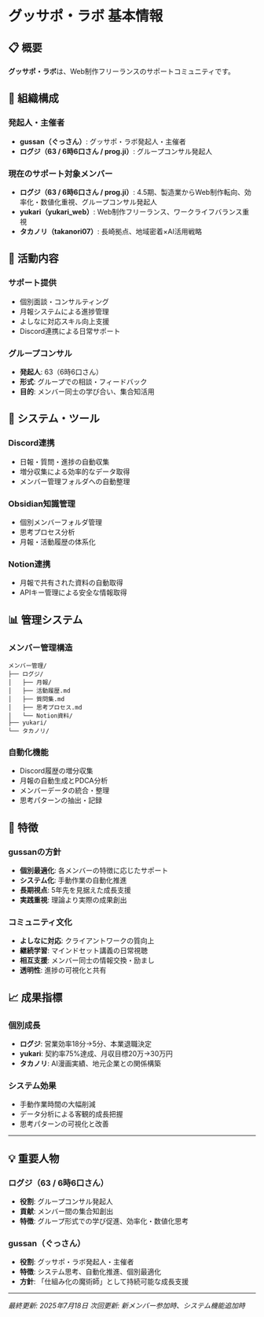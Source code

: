 # グッサポ・ラボ 基本情報

## 📋 概要

**グッサポ・ラボ**は、Web制作フリーランスのサポートコミュニティです。

## 👥 組織構成

### 発起人・主催者
- **gussan（ぐっさん）**: グッサポ・ラボ発起人・主催者
- **ログジ（63 / 6時6口さん / prog.ji）**: グループコンサル発起人

### 現在のサポート対象メンバー
- **ログジ（63 / 6時6口さん / prog.ji）**: 4.5期、製造業からWeb制作転向、効率化・数値化重視、グループコンサル発起人
- **yukari（yukari_web）**: Web制作フリーランス、ワークライフバランス重視
- **タカノリ（takanori07）**: 長崎拠点、地域密着×AI活用戦略

## 🎯 活動内容

### サポート提供
- 個別面談・コンサルティング
- 月報システムによる進捗管理
- よしなに対応スキル向上支援
- Discord連携による日常サポート

### グループコンサル
- **発起人**: 63（6時6口さん）
- **形式**: グループでの相談・フィードバック
- **目的**: メンバー同士の学び合い、集合知活用

## 🔧 システム・ツール

### Discord連携
- 日報・質問・進捗の自動収集
- 増分収集による効率的なデータ取得
- メンバー管理フォルダへの自動整理

### Obsidian知識管理
- 個別メンバーフォルダ管理
- 思考プロセス分析
- 月報・活動履歴の体系化

### Notion連携
- 月報で共有された資料の自動取得
- APIキー管理による安全な情報取得

## 📊 管理システム

### メンバー管理構造
```
メンバー管理/
├── ログジ/
│   ├── 月報/
│   ├── 活動履歴.md
│   ├── 質問集.md
│   ├── 思考プロセス.md
│   └── Notion資料/
├── yukari/
└── タカノリ/
```

### 自動化機能
- Discord履歴の増分収集
- 月報の自動生成とPDCA分析
- メンバーデータの統合・整理
- 思考パターンの抽出・記録

## 🎪 特徴

### gussanの方針
- **個別最適化**: 各メンバーの特徴に応じたサポート
- **システム化**: 手動作業の自動化推進
- **長期視点**: 5年先を見据えた成長支援
- **実践重視**: 理論より実際の成果創出

### コミュニティ文化
- **よしなに対応**: クライアントワークの質向上
- **継続学習**: マインドセット講義の日常視聴
- **相互支援**: メンバー同士の情報交換・励まし
- **透明性**: 進捗の可視化と共有

## 📈 成果指標

### 個別成長
- **ログジ**: 営業効率18分→5分、本業退職決定
- **yukari**: 契約率75%達成、月収目標20万→30万円
- **タカノリ**: AI漫画実績、地元企業との関係構築

### システム効果
- 手動作業時間の大幅削減
- データ分析による客観的成長把握
- 思考パターンの可視化と改善

---

## 💡 重要人物

### ログジ（63 / 6時6口さん）
- **役割**: グループコンサル発起人
- **貢献**: メンバー間の集合知創出
- **特徴**: グループ形式での学び促進、効率化・数値化思考

### gussan（ぐっさん）
- **役割**: グッサポ・ラボ発起人・主催者
- **特徴**: システム思考、自動化推進、個別最適化
- **方針**: 「仕組み化の魔術師」として持続可能な成長支援

---
*最終更新: 2025年7月18日*
*次回更新: 新メンバー参加時、システム機能追加時*